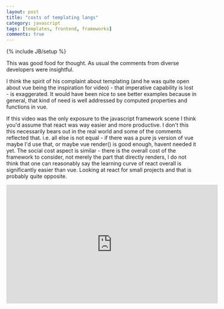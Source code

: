 ```yaml
---
layout: post
title: "costs of templating langs"
category: javascript
tags: [templates, frontend, frameworks]
comments: true
---
```

{% include JB/setup %}
  
This was good food for thought.  As usual the comments from diverse developers were insightful.
  
I think the spirit of his complaint about templating (and he was quite open about vue being the inspiration for video) - that imperative capability is lost - is exaggerated.  It would have been nice to see better examples because in general, that kind of need is well addressed by computed properties and functions in vue.
  
If this video was the only exposure to the javascript framework scene I think you'd assume that react was way easier and more productive.  I don't this this necessarily bears out in the real world and some of the comments reflected that.  i.e. all else is not equal - if there was a pure js version of vue maybe I'd use that, or maybe vue render() is good enough, havent needed it yet.  The social cost aspect is similar - there is the overall cost of the framework to consider, not merely the part that directly renders, I do not think that one can reasonably say the learning curve of react overall is significantly easier than vue.  Looking at react for small projects and that is probably quite opposite.
  
<iframe width="560" height="315" src="https://www.youtube.com/embed/EmGfdlixQHo" frameborder="0" allowfullscreen></iframe>
